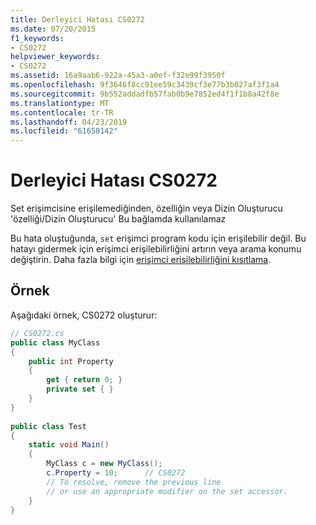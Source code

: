 ```yaml
---
title: Derleyici Hatası CS0272
ms.date: 07/20/2015
f1_keywords:
- CS0272
helpviewer_keywords:
- CS0272
ms.assetid: 16a9aab6-922a-45a3-a0ef-f32e99f3950f
ms.openlocfilehash: 9f3646f8cc91ee59c3439cf3e77b3b027af3f1a4
ms.sourcegitcommit: 9b552addadfb57fab0b9e7852ed4f1f1b8a42f8e
ms.translationtype: MT
ms.contentlocale: tr-TR
ms.lasthandoff: 04/23/2019
ms.locfileid: "61658142"
---
```

# <a name="compiler-error-cs0272"></a>Derleyici Hatası CS0272
Set erişimcisine erişilemediğinden, özelliğin veya Dizin Oluşturucu 'özelliği/Dizin Oluşturucu' Bu bağlamda kullanılamaz  
  
 Bu hata oluştuğunda, `set` erişimci program kodu için erişilebilir değil. Bu hatayı gidermek için erişimci erişilebilirliğini artırın veya arama konumu değiştirin. Daha fazla bilgi için [erişimci erişilebilirliğini kısıtlama](../../csharp/programming-guide/classes-and-structs/restricting-accessor-accessibility.md).  
  
## <a name="example"></a>Örnek  
 Aşağıdaki örnek, CS0272 oluşturur:  
  
```csharp  
// CS0272.cs  
public class MyClass  
{  
    public int Property  
    {  
        get { return 0; }  
        private set { }  
    }  
}  
  
public class Test  
{  
    static void Main()  
    {  
        MyClass c = new MyClass();  
        c.Property = 10;      // CS0272  
        // To resolve, remove the previous line   
        // or use an appropriate modifier on the set accessor.  
    }  
}  
```

